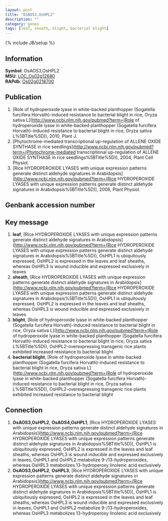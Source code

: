 ```yaml
---
layout: post
title: "OsAOS3,OsHPL2"
description: ""
category: genes
tags: [leaf, sheath, blight, bacterial blight]
---
```

{% include JB/setup %}

## Information
__Symbol__: OsAOS3,OsHPL2  
__MSU__: [LOC_Os02g12680](http://rice.plantbiology.msu.edu/cgi-bin/ORF_infopage.cgi?orf=LOC_Os02g12680)  
__RAPdb__: [Os02g0218700](http://rapdb.dna.affrc.go.jp/viewer/gbrowse_details/irgsp1?name=Os02g0218700)  

## Publication
1. [Role of hydroperoxide lyase in white-backed planthopper (Sogatella furcifera Horvath)-induced resistance to bacterial blight in rice, Oryza sativa L](http://www.ncbi.nlm.nih.gov/pubmed?term=(Role of hydroperoxide lyase in white-backed planthopper (Sogatella furcifera Horvath)-induced resistance to bacterial blight in rice, Oryza sativa L%5BTitle%5D)), 2010, Plant J.
2. [Phytochrome-mediated transcriptional up-regulation of ALLENE OXIDE SYNTHASE in rice seedlings](http://www.ncbi.nlm.nih.gov/pubmed?term=(Phytochrome-mediated transcriptional up-regulation of ALLENE OXIDE SYNTHASE in rice seedlings%5BTitle%5D)), 2004, Plant Cell Physiol.
3. [Rice HYDROPEROXIDE LYASES with unique expression patterns generate distinct aldehyde signatures in Arabidopsis](http://www.ncbi.nlm.nih.gov/pubmed?term=(Rice HYDROPEROXIDE LYASES with unique expression patterns generate distinct aldehyde signatures in Arabidopsis%5BTitle%5D)), 2006, Plant Physiol.

## Genbank accession number

## Key message
1. __leaf__, [Rice HYDROPEROXIDE LYASES with unique expression patterns generate distinct aldehyde signatures in Arabidopsis](http://www.ncbi.nlm.nih.gov/pubmed?term=(Rice HYDROPEROXIDE LYASES with unique expression patterns generate distinct aldehyde signatures in Arabidopsis%5BTitle%5D)),  OsHPL1 is ubiquitously expressed, OsHPL2 is expressed in the leaves and leaf sheaths, whereas OsHPL3 is wound inducible and expressed exclusively in leaves
2. __sheath__, [Rice HYDROPEROXIDE LYASES with unique expression patterns generate distinct aldehyde signatures in Arabidopsis](http://www.ncbi.nlm.nih.gov/pubmed?term=(Rice HYDROPEROXIDE LYASES with unique expression patterns generate distinct aldehyde signatures in Arabidopsis%5BTitle%5D)),  OsHPL1 is ubiquitously expressed, OsHPL2 is expressed in the leaves and leaf sheaths, whereas OsHPL3 is wound inducible and expressed exclusively in leaves
3. __blight__, [Role of hydroperoxide lyase in white-backed planthopper (Sogatella furcifera Horvath)-induced resistance to bacterial blight in rice, Oryza sativa L](http://www.ncbi.nlm.nih.gov/pubmed?term=(Role of hydroperoxide lyase in white-backed planthopper (Sogatella furcifera Horvath)-induced resistance to bacterial blight in rice, Oryza sativa L%5BTitle%5D)),  OsHPL2-overexpressing transgenic rice plants exhibited increased resistance to bacterial blight
4. __bacterial blight__, [Role of hydroperoxide lyase in white-backed planthopper (Sogatella furcifera Horvath)-induced resistance to bacterial blight in rice, Oryza sativa L](http://www.ncbi.nlm.nih.gov/pubmed?term=(Role of hydroperoxide lyase in white-backed planthopper (Sogatella furcifera Horvath)-induced resistance to bacterial blight in rice, Oryza sativa L%5BTitle%5D)),  OsHPL2-overexpressing transgenic rice plants exhibited increased resistance to bacterial blight

## Connection
1. __OsAOS3,OsHPL2__, __OsAOS4,OsHPL1__, [Rice HYDROPEROXIDE LYASES with unique expression patterns generate distinct aldehyde signatures in Arabidopsis](http://www.ncbi.nlm.nih.gov/pubmed?term=(Rice HYDROPEROXIDE LYASES with unique expression patterns generate distinct aldehyde signatures in Arabidopsis%5BTitle%5D)),  OsHPL1 is ubiquitously expressed, OsHPL2 is expressed in the leaves and leaf sheaths, whereas OsHPL3 is wound inducible and expressed exclusively in leaves, OsHPL1 and OsHPL2 metabolize 9-/13-hydroperoxides, whereas OsHPL3 metabolizes 13-hydroperoxy linolenic acid exclusively
2. __OsAOS3,OsHPL2__, __OsHPL3__, [Rice HYDROPEROXIDE LYASES with unique expression patterns generate distinct aldehyde signatures in Arabidopsis](http://www.ncbi.nlm.nih.gov/pubmed?term=(Rice HYDROPEROXIDE LYASES with unique expression patterns generate distinct aldehyde signatures in Arabidopsis%5BTitle%5D)),  OsHPL1 is ubiquitously expressed, OsHPL2 is expressed in the leaves and leaf sheaths, whereas OsHPL3 is wound inducible and expressed exclusively in leaves, OsHPL1 and OsHPL2 metabolize 9-/13-hydroperoxides, whereas OsHPL3 metabolizes 13-hydroperoxy linolenic acid exclusively



